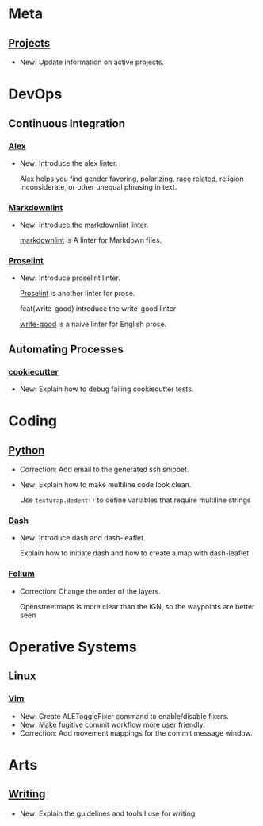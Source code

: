 # Meta

## [Projects](projects.md)

* New: Update information on active projects.

# DevOps

## Continuous Integration

### [Alex](alex.md)

* New: Introduce the alex linter.

    [Alex](alex.md) helps you find gender favoring,
    polarizing, race related, religion inconsiderate, or other unequal phrasing
    in
    text.

### [Markdownlint](markdownlint.md)

* New: Introduce the markdownlint linter.

    [markdownlint](markdownlint.md) is A linter for Markdown files.

### [Proselint](proselint.md)

* New: Introduce proselint linter.

    [Proselint](https://github.com/amperser/proselint/) is another linter
    for prose.

    feat(write-good) introduce the write-good linter

    [write-good](https://github.com/btford/write-good) is a naive linter for
    English
    prose.

## Automating Processes

### [cookiecutter](cookiecutter.md)

* New: Explain how to debug failing cookiecutter tests.

# Coding

## [Python](python.md)

* Correction: Add email to the generated ssh snippet.
* New: Explain how to make multiline code look clean.

    Use `textwrap.dedent()` to define variables that require multiline
    strings

### [Dash](dash.md)

* New: Introduce dash and dash-leaflet.

    Explain how to initiate dash and how to create a map with dash-leaflet

### [Folium](folium.md)

* Correction: Change the order of the layers.

    Openstreetmaps is more clear than the IGN, so the waypoints are better
    seen

# Operative Systems

## Linux

### [Vim](vim.md)

* New: Create ALEToggleFixer command to enable/disable fixers.
* New: Make fugitive commit workflow more user friendly.
* Correction: Add movement mappings for the commit message window.

# Arts

## [Writing](writing.md)

* New: Explain the guidelines and tools I use for writing.
